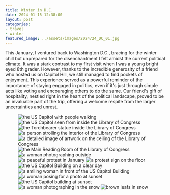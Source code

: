 ```yaml
---
title: Winter in D.C.
date: 2024-01-15 12:38:00
layout: post
categories:
- travel
- winter
featured_image: ../assets/images/2024/24_DC_01.jpg
---
```

This January, I ventured back to Washington D.C., bracing for the winter chill but unprepared for the disenchantment I felt amidst the current political climate. It was a stark contrast to my first visit when I was a young bright eyed 8th grader. However, thanks to the incredible generosity of a friend who hosted us on Capitol Hill, we still managed to find pockets of enjoyment. This experience served as a powerful reminder of the importance of staying engaged in politics, even if it's just through simple acts like voting and encouraging others to do the same. Our friend's gift of hospitality, nestled right in the heart of the political landscape, proved to be an invaluable part of the trip, offering a welcome respite from the larger uncertainties and unrest.

<figure>
<img src="/assets/images/2024/24_DC_01.jpg" alt="the US Capitol with people walking">
<img src="/assets/images/2024/24_DC_02.jpg" alt="the US Capitol seen from inside the Library of Congress">
<img src="/assets/images/2024/24_DC_03.jpg" alt="the Torchbearer statue inside the Library of Congress">
<img src="/assets/images/2024/24_DC_04.jpg" alt="a person strolling the interior of the Library of Congress">
<img src="/assets/images/2024/24_DC_05.jpg" alt="a detailed image of artwork on the ceiling of the Library of Congress">
<img src="/assets/images/2024/24_DC_06.jpg" alt="the Main Reading Room of the Library of Congress">
<img src="/assets/images/2024/24_DC_07.jpg" alt="a woman photographing outside">
<img src="/assets/images/2024/24_DC_18a.jpg" alt="a peaceful protest in January">
<img src="/assets/images/2024/24_DC_18b.jpg" alt="a protest sign on the floor">
<img src="/assets/images/2024/24_DC_08.jpg" alt="the US Capitol Building on a clear day">
<img src="/assets/images/2024/24_DC_09.jpg" alt="a smiling woman in front of the US Capitol Building">
<img src="/assets/images/2024/24_DC_10.jpg" alt="a woman posing for a photo at sunset">
<img src="/assets/images/2024/24_DC_11.jpg" alt="the US Capitol building at sunset">
<img src="/assets/images/2024/24_DC_19.jpg" alt="a woman photographing in the snow">
<img src="/assets/images/2024/24_DC_21.jpg" alt="brown leafs in snow">

</figure>